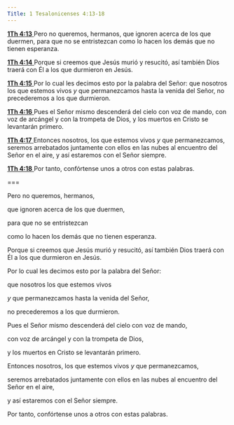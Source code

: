 ```yaml
---
Title: 1 Tesalonicenses 4:13-18
---
```


[**1Th 4:13** ](verseid:52.4.13) Pero no queremos, hermanos, que ignoren acerca de los que duermen, para que no se entristezcan como lo hacen los demás que no tienen esperanza.

[**1Th 4:14** ](verseid:52.4.14) Porque si creemos que Jesús murió y resucitó, así también Dios traerá con Él a los que durmieron en Jesús.

[**1Th 4:15** ](verseid:52.4.15) Por lo cual les decimos esto por la palabra del Señor: que nosotros los que estemos vivos *y* que permanezcamos hasta la venida del Señor, no precederemos a los que durmieron.

[**1Th 4:16** ](verseid:52.4.16) Pues el Señor mismo descenderá del cielo con voz de mando, con voz de arcángel y con la trompeta de Dios, y los muertos en Cristo se levantarán primero.

[**1Th 4:17** ](verseid:52.4.17) Entonces nosotros, los que estemos vivos *y* que permanezcamos, seremos arrebatados juntamente con ellos en las nubes al encuentro del Señor en el aire, y así estaremos con el Señor siempre.

[**1Th 4:18** ](verseid:52.4.18) Por tanto, confórtense unos a otros con estas palabras.

===

Pero no queremos, hermanos, 

que ignoren acerca de los que duermen, 

para que no se entristezcan 

como lo hacen los demás que no tienen esperanza. 

Porque si creemos que Jesús murió y resucitó, así también Dios traerá con Él a los que durmieron en Jesús. 

Por lo cual les decimos esto por la palabra del Señor: 

que nosotros los que estemos vivos 

*y* que permanezcamos hasta la venida del Señor, 

no precederemos a los que durmieron. 

Pues el Señor mismo descenderá del cielo con voz de mando, 

con voz de arcángel y con la trompeta de Dios, 

y los muertos en Cristo se levantarán primero. 

Entonces nosotros, los que estemos vivos *y* que permanezcamos, 

seremos arrebatados juntamente con ellos en las nubes al encuentro del Señor en el aire, 

y así estaremos con el Señor siempre. 

Por tanto, confórtense unos a otros con estas palabras.